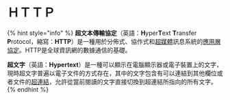 # ＨＴＴＰ

{% hint style="info" %}
**超文本傳輸協定**（英語：**H**yper**T**ext **T**ransfer **P**rotocol，縮寫：**HTTP**）是一種用於分佈式、協作式和[超媒體](https://zh.wikipedia.org/wiki/%E8%B6%85%E5%AA%92%E9%AB%94)訊息系統的[應用層](https://zh.wikipedia.org/wiki/%E5%BA%94%E7%94%A8%E5%B1%82)[協定](https://zh.wikipedia.org/wiki/%E7%BD%91%E7%BB%9C%E4%BC%A0%E8%BE%93%E5%8D%8F%E8%AE%AE)。HTTP是全球資訊網的數據通信的基礎。

**超文字**（英語：**Hypertext**）是一種可以顯示在電腦顯示器或電子裝置上的文字，現時超文字普遍以電子文件的方式存在，其中的文字包含有可以連結到其他欄位或者文件的[超連結](https://zh.wikipedia.org/wiki/%E8%B6%85%E9%93%BE%E6%8E%A5)，允許從當前閱讀的文字直接切換到超連結所指向的所有文字。
{% endhint %}
